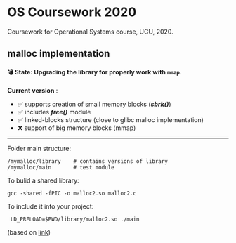 # OS Coursework 2020
Coursework for Operational Systems course, UCU, 2020.


## malloc implementation


#### 💣 State: Upgrading the library for properly work with ```mmap```.

**Current version** :

- ✅ supports creation of small memory blocks (***sbrk()***)
- ✅ includes ***free()*** module
- ✅ linked-blocks structure (close to glibc malloc implementation)
- ❌ support of big memory blocks (mmap)

---
Folder main structure:

```
/mymalloc/library    # contains versions of library
/mymalloc/main       # test module
```
To bulid a shared library:
```
gcc -shared -fPIC -o malloc2.so malloc2.c
```
To include it into your project:
```
 LD_PRELOAD=$PWD/library/malloc2.so ./main
```

(based on [link](https://medium.com/@andrestc/implementing-malloc-and-free-ba7e7704a473))